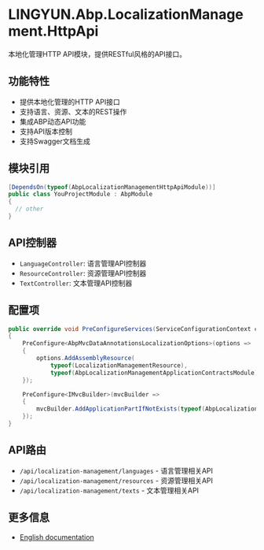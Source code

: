 # LINGYUN.Abp.LocalizationManagement.HttpApi

本地化管理HTTP API模块，提供RESTful风格的API接口。

## 功能特性

* 提供本地化管理的HTTP API接口
* 支持语言、资源、文本的REST操作
* 集成ABP动态API功能
* 支持API版本控制
* 支持Swagger文档生成

## 模块引用

```csharp
[DependsOn(typeof(AbpLocalizationManagementHttpApiModule))]
public class YouProjectModule : AbpModule
{
  // other
}
```

## API控制器

* `LanguageController`: 语言管理API控制器
* `ResourceController`: 资源管理API控制器
* `TextController`: 文本管理API控制器

## 配置项

```csharp
public override void PreConfigureServices(ServiceConfigurationContext context)
{
    PreConfigure<AbpMvcDataAnnotationsLocalizationOptions>(options =>
    {
        options.AddAssemblyResource(
            typeof(LocalizationManagementResource),
            typeof(AbpLocalizationManagementApplicationContractsModule).Assembly);
    });

    PreConfigure<IMvcBuilder>(mvcBuilder =>
    {
        mvcBuilder.AddApplicationPartIfNotExists(typeof(AbpLocalizationManagementApplicationContractsModule).Assembly);
    });
}
```

## API路由

* `/api/localization-management/languages` - 语言管理相关API
* `/api/localization-management/resources` - 资源管理相关API
* `/api/localization-management/texts` - 文本管理相关API

## 更多信息

* [English documentation](./README.EN.md)
